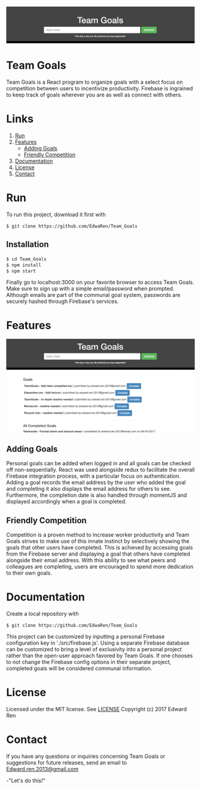 ![Description Bar](/images/longBar.png?raw=true "")
# Team Goals

Team Goals is a React program to organize goals with a select focus on competition between users to incentivize productivity. Firebase is ingrained to keep track of goals wherever you are as well as connect with others.


# Links

1. [Run](#run)
2. [Features](#features)
   * [Adding Goals](#adding-goals)
   * [Friendly Competition](#friendly-competition)<br />
3. [Documentation](#documentation)
4. [License](#license)
5. [Contact](#contact)

# Run

To run this project, download it first with
```
$ git clone https://github.com/EdwaRen/Team_Goals
```
## Installation
```
$ cd Team_Goals
$ npm install
$ npm start
```

Finally go to localhost:3000 on your favorite browser to access Team Goals. Make sure to sign up with a simple email/password when prompted. Although emails are part of the communal goal system, passwords are securely hashed through Firebase's services.

# Features

![Display](/images/teamGoals.png?raw=true "")

## Adding Goals

Personal goals can be added when logged in and all goals can be checked off non-sequentially. React was used alongside redux to facilitate the overall Firebase integration process, with a particular focus on authentication. Adding a goal records the email address by the user who added the goal and completing it also displays the email address for others to see. Furthermore, the completion date is also handled through momentJS and displayed accordingly when a goal is completed.

## Friendly Competition

Competition is a proven method to increase worker productivity and Team Goals strives to make use of this innate instinct by selectively showing the goals that other users have completed. This is achieved by accessing goals from the Firebase server and displaying a goal that others have completed alongside their email address. With this ability to see what peers and colleagues are completing, users are encouraged to spend more dedication to their own goals.

# Documentation

Create a local repository with
```
$ git clone https://github.com/EdwaRen/Team_Goals
```

This project can be customized by inputting a personal Firebase configuration key in './src/firebase.js'. Using a separate Firebase database can be customized to bring a level of exclusivity into a personal project rather than the open-user approach favored by Team Goals. If one chooses to not change the Firebase config options in their separate project, completed goals will be considered communal information.

# License

Licensed under the MIT license. See [LICENSE](../blob/master/LICENSE)
Copyright (c) 2017 Edward Ren

# Contact

If you have any questions or inquiries concerning Team Goals or suggestions for future releases, send an email to Edward.ren.2013@gmail.com

-"Let's do this!"
